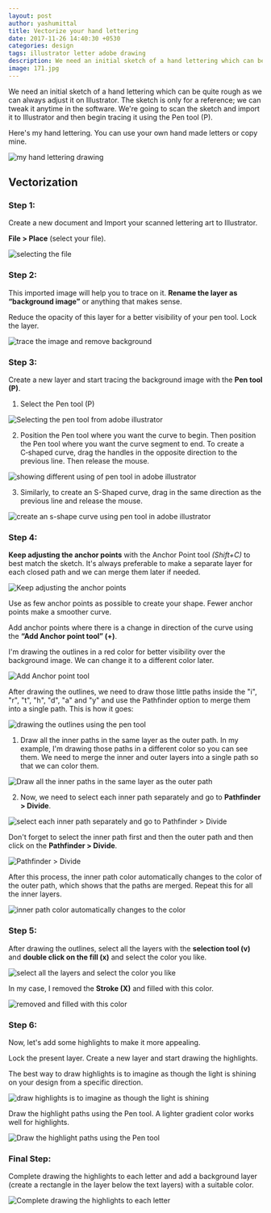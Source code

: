```yaml
---
layout: post
author: yashumittal
title: Vectorize your hand lettering
date: 2017-11-26 14:40:30 +0530
categories: design
tags: illustrator letter adobe drawing
description: We need an initial sketch of a hand lettering which can be quite rough as we can always adjust it on Illustrator. The sketch is only for a reference; we can tweak it anytime in the software.
image: 171.jpg
---
```


We need an initial sketch of a hand lettering which can be quite rough as we can always adjust it on Illustrator. The sketch is only for a reference; we can tweak it anytime in the software. We're going to scan the sketch and import it to Illustrator and then begin tracing it using the Pen tool (P).

Here's my hand lettering. You can use your own hand made letters or copy mine.

![my hand lettering drawing](//blog.codecarrot.net/images/18.jpg)

## Vectorization

### Step 1:

Create a new document and Import your scanned lettering art to Illustrator.

**File > Place** (select your file).

![selecting the file](//blog.codecarrot.net/images/21.jpg)

### Step 2:

This imported image will help you to trace on it. **Rename the layer as “background image”** or anything that makes sense.

Reduce the opacity of this layer for a better visibility of your pen tool. Lock the layer.

![trace the image and remove background](//blog.codecarrot.net/images/31.jpg)

### Step 3:

Create a new layer and start tracing the background image with the **Pen tool (P)**.

1. Select the Pen tool (P)

![Selecting the pen tool from adobe illustrator](//blog.codecarrot.net/images/41.png)

2. Position the Pen tool where you want the curve to begin. Then position the Pen tool where you want the curve segment to end. To create a C‑shaped curve, drag the handles in the opposite direction to the previous line. Then release the mouse.

![showing different using of pen tool in adobe illustrator](//blog.codecarrot.net/images/52.jpg)

3. Similarly, to create an S-Shaped curve, drag in the same direction as the previous line and release the mouse.

![create an s-shape curve using pen tool in adobe illustrator](//blog.codecarrot.net/images/61.jpg)

### Step 4:

**Keep adjusting the anchor points** with the Anchor Point tool *(Shift+C)* to best match the sketch. It's always preferable to make a separate layer for each closed path and we can merge them later if needed.

![Keep adjusting the anchor points](//blog.codecarrot.net/images/71.jpg)

Use as few anchor points as possible to create your shape. Fewer anchor points make a smoother curve.

Add anchor points where there is a change in direction of the curve using the **“Add Anchor point tool” (+)**.

I'm drawing the outlines in a red color for better visibility over the background image. We can change it to a different color later.

![Add Anchor point tool](//blog.codecarrot.net/images/81.jpg)

After drawing the outlines, we need to draw those little paths inside the "i", "r", "t", "h", "d", "a" and "y" and use the Pathfinder option to merge them into a single path. This is how it goes:

![drawing the outlines using the pen tool](//blog.codecarrot.net/images/91.jpg)

1. Draw all the inner paths in the same layer as the outer path. In my example, I'm drawing those paths in a different color so you can see them. We need to merge the inner and outer layers into a single path so that we can color them.

![Draw all the inner paths in the same layer as the outer path](//blog.codecarrot.net/images/102.jpg)

2. Now, we need to select each inner path separately and go to **Pathfinder > Divide**.

![select each inner path separately and go to Pathfinder > Divide](//blog.codecarrot.net/images/112.jpg)

Don't forget to select the inner path first and then the outer path and then click on the **Pathfinder > Divide**.

![Pathfinder > Divide](//blog.codecarrot.net/images/121.jpg)

After this process, the inner path color automatically changes to the color of the outer path, which shows that the paths are merged. Repeat this for all the inner layers.

![inner path color automatically changes to the color](//blog.codecarrot.net/images/131.jpg)

### Step 5:

After drawing the outlines, select all the layers with the **selection tool (v)** and **double click on the fill (x)** and select the color you like.

![select all the layers and select the color you like](//blog.codecarrot.net/images/142.jpg)

In my case, I removed the **Stroke (X)** and filled with this color.

![removed and filled with this color](//blog.codecarrot.net/images/151.jpg)

### Step 6:

Now, let's add some highlights to make it more appealing.

Lock the present layer. Create a new layer and start drawing the highlights.

The best way to draw highlights is to imagine as though the light is shining on your design from a specific direction.

![draw highlights is to imagine as though the light is shining](//blog.codecarrot.net/images/161.jpg)

Draw the highlight paths using the Pen tool. A lighter gradient color works well for highlights.

![Draw the highlight paths using the Pen tool](//blog.codecarrot.net/images/171.jpg)

### Final Step:

Complete drawing the highlights to each letter and add a background layer (create a rectangle in the layer below the text layers) with a suitable color.

![Complete drawing the highlights to each letter](//blog.codecarrot.net/images/182.jpg)

